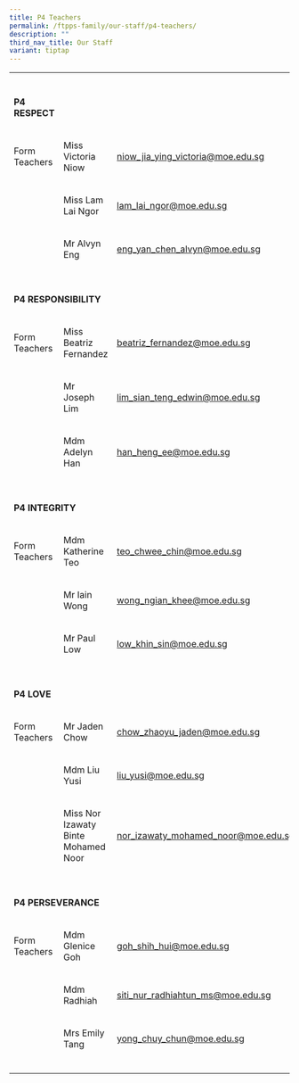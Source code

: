 ```yaml
---
title: P4 Teachers
permalink: /ftpps-family/our-staff/p4-teachers/
description: ""
third_nav_title: Our Staff
variant: tiptap
---
```

<table style="minWidth: 75px">
<colgroup>
<col>
<col>
<col>
</colgroup>
<tbody>
<tr>
<th rowspan="1" colspan="1">
<p></p>
</th>
<th rowspan="1" colspan="1">
<p></p>
</th>
<th rowspan="1" colspan="1">
<p></p>
</th>
</tr>
<tr>
<td rowspan="1" colspan="1">
<p><strong>P4 RESPECT</strong>
</p>
</td>
<td rowspan="1" colspan="1">
<p></p>
</td>
<td rowspan="1" colspan="1">
<p></p>
</td>
</tr>
<tr>
<td rowspan="1" colspan="1">
<p>Form Teachers</p>
</td>
<td rowspan="1" colspan="1">
<p>Miss Victoria Niow</p>
</td>
<td rowspan="1" colspan="1">
<p><a href="mailto:niow_jia_ying_victoria@moe.edu.sg" rel="noopener noreferrer nofollow" target="_blank">niow_jia_ying_victoria@moe.edu.sg</a>
</p>
</td>
</tr>
<tr>
<td rowspan="1" colspan="1">
<p></p>
</td>
<td rowspan="1" colspan="1">
<p>Miss Lam Lai Ngor</p>
</td>
<td rowspan="1" colspan="1">
<p><a href="mailto:lam_lai_ngor@moe.edu.sg" rel="noopener noreferrer nofollow" target="_blank"><u>lam_lai_ngor@moe.edu.sg</u></a>
</p>
</td>
</tr>
<tr>
<td rowspan="1" colspan="1">
<p></p>
</td>
<td rowspan="1" colspan="1">
<p>Mr Alvyn Eng</p>
</td>
<td rowspan="1" colspan="1">
<p><a href="mailto:eng_yan_chen_alvyn@moe.edu.sg" rel="noopener noreferrer nofollow" target="_blank">eng_yan_chen_alvyn@moe.edu.sg</a>
</p>
</td>
</tr>
<tr>
<td rowspan="1" colspan="1">
<p></p>
</td>
<td rowspan="1" colspan="1">
<p></p>
</td>
<td rowspan="1" colspan="1">
<p></p>
</td>
</tr>
<tr>
<td rowspan="1" colspan="3">
<p><strong>P4 RESPONSIBILITY</strong>
</p>
</td>
</tr>
<tr>
<td rowspan="1" colspan="1">
<p>Form Teachers</p>
</td>
<td rowspan="1" colspan="1">
<p>Miss Beatriz Fernandez</p>
</td>
<td rowspan="1" colspan="1">
<p><a href="mailto:beatriz_fernandez@moe.edu.sg" rel="noopener noreferrer nofollow" target="_blank"><u>beatriz_fernandez@moe.edu.sg</u></a>
</p>
</td>
</tr>
<tr>
<td rowspan="1" colspan="1">
<p></p>
</td>
<td rowspan="1" colspan="1">
<p>Mr Joseph Lim</p>
</td>
<td rowspan="1" colspan="1">
<p><a href="mailto:lim_sian_teng_edwin@moe.edu.sg" rel="noopener noreferrer nofollow" target="_blank"><u>lim_sian_teng_edwin@moe.edu.sg</u></a>
</p>
</td>
</tr>
<tr>
<td rowspan="1" colspan="1">
<p></p>
</td>
<td rowspan="1" colspan="1">
<p>Mdm Adelyn Han</p>
</td>
<td rowspan="1" colspan="1">
<p><a href="mailto:han_heng_ee@moe.edu.sg" rel="noopener noreferrer nofollow" target="_blank"><u>han_heng_ee@moe.edu.sg</u></a>
</p>
</td>
</tr>
<tr>
<td rowspan="1" colspan="1">
<p></p>
</td>
<td rowspan="1" colspan="1">
<p></p>
</td>
<td rowspan="1" colspan="1">
<p></p>
</td>
</tr>
<tr>
<td rowspan="1" colspan="3">
<p><strong>P4 INTEGRITY</strong>
</p>
</td>
</tr>
<tr>
<td rowspan="1" colspan="1">
<p>Form Teachers</p>
</td>
<td rowspan="1" colspan="1">
<p>Mdm Katherine Teo</p>
</td>
<td rowspan="1" colspan="1">
<p><a href="mailto:teo_chwee_chin@moe.edu.sg" rel="noopener noreferrer nofollow" target="_blank"><u>teo_chwee_chin@moe.edu.sg</u></a>
</p>
</td>
</tr>
<tr>
<td rowspan="1" colspan="1">
<p></p>
</td>
<td rowspan="1" colspan="1">
<p>Mr Iain Wong</p>
</td>
<td rowspan="1" colspan="1">
<p><a href="mailto:wong_ngian_khee@moe.edu.sg" rel="noopener noreferrer nofollow" target="_blank"><u>wong_ngian_khee@moe.edu.sg</u></a>
</p>
</td>
</tr>
<tr>
<td rowspan="1" colspan="1">
<p></p>
</td>
<td rowspan="1" colspan="1">
<p>Mr Paul Low</p>
</td>
<td rowspan="1" colspan="1">
<p><a href="mailto:low_khin_sin@moe.edu.sg" rel="noopener noreferrer nofollow" target="_blank">low_khin_sin@moe.edu.sg</a>
</p>
</td>
</tr>
<tr>
<td rowspan="1" colspan="1">
<p></p>
</td>
<td rowspan="1" colspan="1">
<p></p>
</td>
<td rowspan="1" colspan="1">
<p></p>
</td>
</tr>
<tr>
<td rowspan="1" colspan="1">
<p><strong>P4 LOVE</strong>
</p>
</td>
<td rowspan="1" colspan="1">
<p></p>
</td>
<td rowspan="1" colspan="1">
<p></p>
</td>
</tr>
<tr>
<td rowspan="1" colspan="1">
<p>Form Teachers</p>
</td>
<td rowspan="1" colspan="1">
<p>Mr Jaden Chow</p>
</td>
<td rowspan="1" colspan="1">
<p><a href="mailto:lam_lai_ngor@moe.edu.sg" rel="noopener noreferrer nofollow" target="_blank"><u>chow_zhaoyu_jaden@moe.edu.sg</u></a>
</p>
</td>
</tr>
<tr>
<td rowspan="1" colspan="1">
<p></p>
</td>
<td rowspan="1" colspan="1">
<p>Mdm Liu Yusi</p>
</td>
<td rowspan="1" colspan="1">
<p><a href="mailto:liu_yusi@moe.edu.sg" rel="noopener noreferrer nofollow" target="_blank">liu_yusi@moe.edu.sg</a>
</p>
</td>
</tr>
<tr>
<td rowspan="1" colspan="1">
<p></p>
</td>
<td rowspan="1" colspan="1">
<p>Miss Nor Izawaty Binte Mohamed Noor</p>
</td>
<td rowspan="1" colspan="1">
<p><a href="mailto:nor_izawaty_mohamed_noor@moe.edu.sg" rel="noopener noreferrer nofollow" target="_blank"><u>nor_izawaty_mohamed_noor@moe.edu.sg</u></a>
</p>
</td>
</tr>
<tr>
<td rowspan="1" colspan="1">
<p></p>
</td>
<td rowspan="1" colspan="1">
<p></p>
</td>
<td rowspan="1" colspan="1">
<p></p>
</td>
</tr>
<tr>
<td rowspan="1" colspan="3">
<p><strong>P4 PERSEVERANCE</strong>
</p>
</td>
</tr>
<tr>
<td rowspan="1" colspan="1">
<p>Form Teachers</p>
</td>
<td rowspan="1" colspan="1">
<p>Mdm Glenice Goh</p>
</td>
<td rowspan="1" colspan="1">
<p><a href="mailto:goh_shih_hui@moe.edu.sg" rel="noopener noreferrer nofollow" target="_blank"><u>goh_shih_hui@moe.edu.sg</u></a>
</p>
</td>
</tr>
<tr>
<td rowspan="1" colspan="1">
<p></p>
</td>
<td rowspan="1" colspan="1">
<p>Mdm Radhiah</p>
</td>
<td rowspan="1" colspan="1">
<p><a href="mailto:siti_nur_radhiatun_ms@moe.edu.sg" rel="noopener noreferrer nofollow" target="_blank"><u>siti_nur_radhiahtun_ms@moe.edu.sg</u></a>
</p>
</td>
</tr>
<tr>
<td rowspan="1" colspan="1">
<p></p>
</td>
<td rowspan="1" colspan="1">
<p>Mrs Emily Tang</p>
</td>
<td rowspan="1" colspan="1">
<p><a href="mailto:yong_chuy_chun@moe.edu.sg" rel="noopener noreferrer nofollow" target="_blank">yong_chuy_chun@moe.edu.sg</a>
</p>
</td>
</tr>
<tr>
<td rowspan="1" colspan="1">
<p></p>
</td>
<td rowspan="1" colspan="1">
<p></p>
</td>
<td rowspan="1" colspan="1">
<p></p>
</td>
</tr>
</tbody>
</table>
<p></p>
